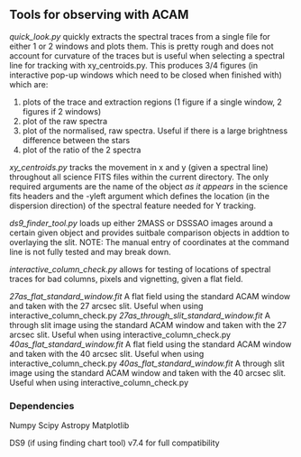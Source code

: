 ## Tools for observing with ACAM

_quick_look.py_ quickly extracts the spectral traces from a single file for either 1 or 2 windows and plots them. This is pretty rough and does not 
account for curvature of the traces but is useful when selecting a spectral line for tracking with xy_centroids.py. This produces 3/4 figures (in interactive pop-up windows which need to be closed when finished with) which are: 

1) plots of the trace and extraction regions (1 figure if a single window, 2 figures if 2 windows)
2) plot of the raw spectra
3) plot of the normalised, raw spectra. Useful if there is a large brightness difference between the stars
4) plot of the ratio of the 2 spectra

_xy_centroids.py_ tracks the movement in x and y (given a spectral line) throughout all science FITS files within the current directory. The only required arguments are the name of the object *as it appears* in the science fits headers and the -yleft argument which defines the location (in the dispersion direction) of the spectral feature needed for Y tracking.

_ds9_finder_tool.py_ loads up either 2MASS or DSSSAO images around a certain given object and provides suitbale comparison objects in addtion to overlaying the slit.
NOTE: The manual entry of coordinates at the command line is not fully tested and may break down.

_interactive_column_check.py_ allows for testing of locations of spectral traces for bad columns, pixels and vignetting, given a flat field. 

_27as_flat_standard_window.fit_ A flat field using the standard ACAM window and taken with the 27 arcsec slit. Useful when using interactive_column_check.py
_27as_through_slit_standard_window.fit_ A through slit image using the standard ACAM window and taken with the 27 arcsec slit. Useful when using interactive_column_check.py
_40as_flat_standard_window.fit_ A flat field using the standard ACAM window and taken with the 40 arcsec slit. Useful when using interactive_column_check.py
_40as_flat_standard_window.fit_ A through slit image using the standard ACAM window and taken with the 40 arcsec slit. Useful when using interactive_column_check.py

### Dependencies

Numpy
Scipy
Astropy
Matplotlib

DS9 (if using finding chart tool) v7.4 for full compatibility
